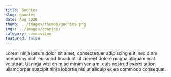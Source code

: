 ```yaml
---
title: Goonies
slug: goonies
date: Aug 2020
thumb: ../images/thumbs/goonies.png
imgs: ../images/goonies/
category: commission
featured: false
---
```


Lorem ninja ipsum dolor sit amet, consectetuer adipiscing elit, sed diam nonummy nibh euismod tincidunt ut laoreet dolore magna aliquam erat volutpat. Ut ninja wisi enim ad minim veniam, quis nostrud exerci tation ullamcorper suscipit ninja lobortis nisl ut aliquip ex ea commodo consequat.